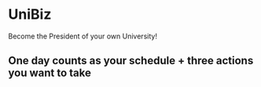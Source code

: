 # UniBiz
Become the President of your own University!

## One day counts as your schedule + three actions you want to take